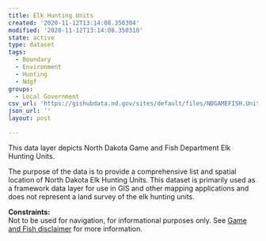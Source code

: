 ```yaml
---
title: Elk Hunting Units
created: '2020-11-12T13:14:08.350304'
modified: '2020-11-12T13:14:08.350310'
state: active
type: dataset
tags:
  - Boundary
  - Environment
  - Hunting
  - Ndgf
groups:
  - Local Government
csv_url: 'https://gishubdata.nd.gov/sites/default/files/NDGAMEFISH.Unit_Elk.csv'
json_url: ''
layout: post

---
```

<p>This data layer depicts North Dakota Game and Fish Department Elk Hunting Units.</p>
<p>The purpose of the data is to provide a comprehensive list and spatial location of North Dakota Elk Hunting Units. This dataset is primarily used as a framework data layer for use in GIS and other mapping applications and does not represent a land survey of the elk hunting units.</p>
<p><strong>Constraints:</strong><br />
Not to be used for navigation, for informational purposes only. See <a href="/game-and-fish-department-disclaimer">Game and Fish disclaimer</a> for more information.</p>

